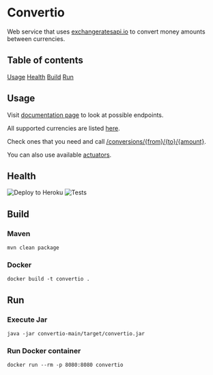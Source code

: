 # Convertio

Web service that uses [exchangeratesapi.io](https://exchangeratesapi.io) to convert money amounts between currencies.

## Table of contents
[Usage](#Usage)
[Health](#Health)
[Build](#Build)
[Run](#Run)

## Usage
Visit [documentation page](https://alexander-shelyugov-convertio.herokuapp.com/docs) to look at possible endpoints.

All supported currencies are listed [here](https://alexander-shelyugov-convertio.herokuapp.com/currencies).

Check ones that you need and call [/conversions/{from}/{to}/{amount}](https://alexander-shelyugov-convertio.herokuapp.com/conversions/USD/EUR/100).

You can also use available [actuators](https://alexander-shelyugov-convertio.herokuapp.com/actuator).

## Health
![Deploy to Heroku](https://github.com/AlexanderShelyugov/Convertio/actions/workflows/heroku.yml/badge.svg)
![Tests](https://github.com/AlexanderShelyugov/Convertio/actions/workflows/tests.yml/badge.svg)

## Build

### Maven
```shell
mvn clean package
```
### Docker
```shell
docker build -t convertio .
```

## Run
### Execute Jar
```shell
java -jar convertio-main/target/convertio.jar
```
### Run Docker container
```shell
docker run --rm -p 8080:8080 convertio
```